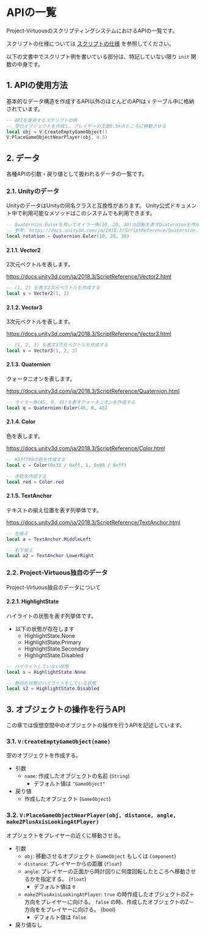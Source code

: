 # APIの一覧

Project-VirtuousのスクリプティングシステムにおけるAPIの一覧です。

スクリプトの仕様については [スクリプトの仕様](ScriptSpecs.md) を参照してください。

以下の文書中でスクリプト例を書いている部分は、特記していない限り `init` 関数の中身です。

## 1. APIの使用方法

基本的なデータ構造を作成するAPI以外のほとんどのAPIは `V` テーブル中に格納されています。

```lua
-- APIを使用するスクリプトの例
-- 空のオブジェクトを作成し、プレイヤーの正面0.5mのところに移動させる
local obj = V:CreateEmptyGameObject()
V:PlaceGameObjectNearPlayer(obj, 0.5)
```

## 2. データ

各種APIの引数・戻り値として扱われるデータの一覧です。

### 2.1. Unityのデータ

UnityのデータはUnityの同名クラスと互換性があります。
Unity公式ドキュメント中で利用可能なメソッドはこのシステムでも利用できます。

```lua
-- Quaternion.Eulerを用いてオイラー角(10, 20, 30)の回転を表すQuaternionを作成する
-- 参考: https://docs.unity3d.com/ja/2018.3/ScriptReference/Quaternion.Euler.html
local rotation = Quaternion.Euler(10, 20, 30)
```

#### 2.1.1. Vector2

2次元ベクトルを表します。

https://docs.unity3d.com/ja/2018.3/ScriptReference/Vector2.html

```lua
-- (1, 2) を表す2次元ベクトルを作成する
local v = Vector2(1, 2)
```

#### 2.1.2. Vector3

3次元ベクトルを表します。

https://docs.unity3d.com/ja/2018.3/ScriptReference/Vector3.html

```lua
-- (1, 2, 3) を表す3次元ベクトルを作成する
local v = Vector3(1, 2, 3)
```

#### 2.1.3. Quaternion

クォータニオンを表します。

https://docs.unity3d.com/ja/2018.3/ScriptReference/Quaternion.html

```lua
-- オイラー角(45, 0, 45)を表すクォータニオンを作成する
local q = Quaternion:Euler(45, 0, 45)
```

#### 2.1.4. Color

色を表します。

https://docs.unity3d.com/ja/2018.3/ScriptReference/Color.html

```lua
-- #33ff99の色を作成する
local c = Color(0x33 / 0xff, 1, 0x99 / 0xff)

-- 赤色を作成する
local red = Color.red
```

#### 2.1.5. TextAnchor

テキストの揃え位置を表す列挙体です。

https://docs.unity3d.com/ja/2018.3/ScriptReference/TextAnchor.html

```lua
-- 左揃え
local a = TextAnchor.MiddleLeft

-- 右下揃え
local a2 = TextAnchor.LowerRight
```

### 2.2. Project-Virtuous独自のデータ

Project-Virtuous独自のデータについて

#### 2.2.1. HighlightState

ハイライトの状態を表す列挙体です。

- 以下の状態が存在します
    - HighlightState.None
    - HighlightState.Primary
    - HighlightState.Secondary
    - HighlightState.Disabled

```lua
-- ハイライトしていない状態
local s = HighlightState.None

-- 無効化状態のハイライトをしている状態
local s2 = HighlightState.Disabled
```

## 3. オブジェクトの操作を行うAPI

この章では仮想空間中のオブジェクトの操作を行うAPIを記述しています。

### 3.1. `V:CreateEmptyGameObject(name)`

空のオブジェクトを作成する。

- 引数
    - `name`: 作成したオブジェクトの名前 (`String`)
        - デフォルト値は `"GameObject"`
- 戻り値
    - 作成したオブジェクト (`GameObject`)

### 3.2. `V:PlaceGameObjectNearPlayer(obj, distance, angle, makeZPlusAxisLookingAtPlayer)`

オブジェクトをプレイヤーの近くに移動させる。

- 引数
    - `obj`: 移動させるオブジェクト (`GameObject` もしくは `Component`)
    - `distance`: プレイヤーからの距離 (`float`)
    - `angle`: プレイヤーの正面から時計回りに何度回転したところへ移動させるかを指定する。 (`float`)
        - デフォルト値は `0`
    - `makeZPlusAxisLookingAtPlayer`: `true` の時作成したオブジェクトのZ＋方向をプレイヤーに向ける。 `false` の時、作成したオブジェクトのZ－方向ををプレイヤーに向ける。 (bool)
        - デフォルト値は `false`
- 戻り値なし

